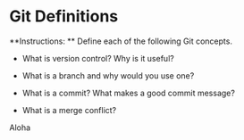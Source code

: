 # Git Definitions

**Instructions: ** Define each of the following Git concepts.

* What is version control?  Why is it useful?
 
* What is a branch and why would you use one?

* What is a commit? What makes a good commit message?
 
* What is a merge conflict?
 
Aloha
